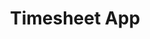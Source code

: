 ---
sidebar_position: 17
title: Timesheet App
description: Timesheet App
hide_table_of_contents: false
---